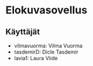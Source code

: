 # Elokuvasovellus

## Käyttäjät
- vilmavuorma: Vilma Vuorma
- tasdemirD: Dicle Tasdemir
- lavia1: Laura Viide


